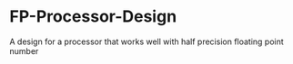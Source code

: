# FP-Processor-Design
A design for a processor that works well with half precision floating point number
